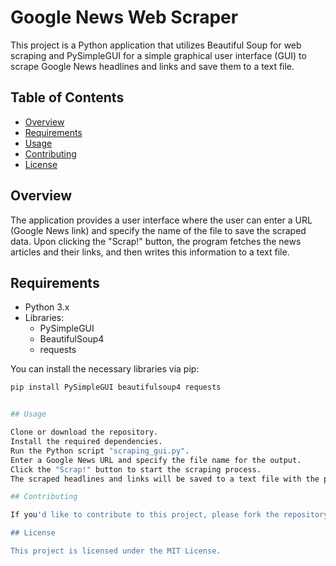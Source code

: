 # Google News Web Scraper

This project is a Python application that utilizes Beautiful Soup for web scraping and PySimpleGUI for a simple graphical user interface (GUI) to scrape Google News headlines and links and save them to a text file.

## Table of Contents

- [Overview](#overview)
- [Requirements](#requirements)
- [Usage](#usage)
- [Contributing](#contributing)
- [License](#license)

## Overview

The application provides a user interface where the user can enter a URL (Google News link) and specify the name of the file to save the scraped data. Upon clicking the "Scrap!" button, the program fetches the news articles and their links, and then writes this information to a text file.

## Requirements

- Python 3.x
- Libraries:
  - PySimpleGUI
  - BeautifulSoup4
  - requests

You can install the necessary libraries via pip:

```bash
pip install PySimpleGUI beautifulsoup4 requests


## Usage

Clone or download the repository.
Install the required dependencies.
Run the Python script "scraping_gui.py".
Enter a Google News URL and specify the file name for the output.
Click the "Scrap!" button to start the scraping process.
The scraped headlines and links will be saved to a text file with the provided name.

## Contributing

If you'd like to contribute to this project, please fork the repository and create a pull request with your proposed changes.

## License

This project is licensed under the MIT License.



